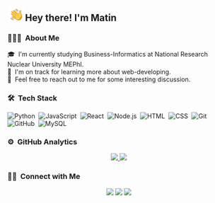 <img alt="Hand Wave" src="./Hand%20Wave.gif" width='40' align="left"/><h2>Hey there! I'm Matin</h2>

### 👨🏻‍💻 &nbsp;About Me

🎓 &nbsp;I'm currently studying Business-Informatics at National Research Nuclear University MEPhI.\
🌱 &nbsp;I'm on track for learning more about web-developing.\
💬 &nbsp;Feel free to reach out to me for some interesting discussion.


### 🛠 &nbsp;Tech Stack

![Python](https://img.shields.io/badge/-Python-05122A?style=flat&logo=python)&nbsp;
![JavaScript](https://img.shields.io/badge/-JavaScript-05122A?style=flat&logo=javascript)&nbsp;
![React](https://img.shields.io/badge/-React-05122A?style=flat&logo=react)&nbsp;
![Node.js](https://img.shields.io/badge/-Node.js-05122A?style=flat&logo=node.js)&nbsp;
![HTML](https://img.shields.io/badge/-HTML-05122A?style=flat&logo=HTML5)&nbsp;
![CSS](https://img.shields.io/badge/-CSS-05122A?style=flat&logo=CSS3&logoColor=1572B6)&nbsp;
![Git](https://img.shields.io/badge/-Git-05122A?style=flat&logo=git)&nbsp;
![GitHub](https://img.shields.io/badge/-GitHub-05122A?style=flat&logo=github)&nbsp;
![MySQL](https://img.shields.io/badge/-MySQL-05122A?style=flat&logo=MySQL)&nbsp;

### ⚙️ &nbsp;GitHub Analytics

<p align="center">
<a href="https://github.com/MrMatin-Aka-Me">
  <img height="180em" src="https://github-readme-stats-eight-theta.vercel.app/api?username=MrMatin-Aka-Me&show_icons=true&theme=algolia&include_all_commits=true&count_private=true"/>
  <img height="180em" src="https://github-readme-stats-eight-theta.vercel.app/api/top-langs/?username=MrMatin-Aka-Me&layout=compact&langs_count=8&theme=algolia"/>
</a>
</p>

### 🤝🏻 &nbsp;Connect with Me

<p align="center">
<a href="mailto:matindzhuraev@gmail.com"><img src="https://img.shields.io/badge/-matindzhuraev@gmail.com-G05122?style=flat&logo=Gmail&logoColor=white"/></a>
<a href="https://instagram.com/matin_juraev"><img src="https://img.shields.io/badge/-@matin_juraev-05122A?style=flat&logo=Instagram&logoColor=white"/></a>
<a href="https://t.me/matinjuraev"><img src="https://img.shields.io/badge/-@matinjuraev-A05122?style=flat&logo=Telegram&logoColor=white"/></a>
</p>
